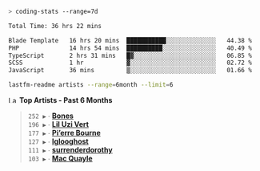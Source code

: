 ```zsh
> coding-stats --range=7d
```

<!--START_SECTION:waka-->

```txt
Total Time: 36 hrs 22 mins

Blade Template   16 hrs 20 mins  ███████████░░░░░░░░░░░░░░   44.38 %
PHP              14 hrs 54 mins  ██████████░░░░░░░░░░░░░░░   40.49 %
TypeScript       2 hrs 31 mins   █▓░░░░░░░░░░░░░░░░░░░░░░░   06.85 %
SCSS             1 hr            ▓░░░░░░░░░░░░░░░░░░░░░░░░   02.72 %
JavaScript       36 mins         ▒░░░░░░░░░░░░░░░░░░░░░░░░   01.66 %
```

<!--END_SECTION:waka-->

```zsh
lastfm-readme artists --range=6month --limit=6
```

<!--START_LASTFM_ARTISTS:{"period": "6month", "rows": 6}-->
<a href="https://last.fm" target="_blank"><img src="https://user-images.githubusercontent.com/17434202/215290617-e793598d-d7c9-428f-9975-156db1ba89cc.svg" alt="Last.fm Logo" width="18" height="13"/></a> **Top Artists - Past 6 Months**

> `252 ▶️` ∙ **[Bones](https://www.last.fm/music/Bones)**<br/>
> `196 ▶️` ∙ **[Lil Uzi Vert](https://www.last.fm/music/Lil+Uzi+Vert)**<br/>
> `177 ▶️` ∙ **[Pi’erre Bourne](https://www.last.fm/music/Pi%E2%80%99erre+Bourne)**<br/>
> `127 ▶️` ∙ **[Iglooghost](https://www.last.fm/music/Iglooghost)**<br/>
> `111 ▶️` ∙ **[surrenderdorothy](https://www.last.fm/music/surrenderdorothy)**<br/>
> `103 ▶️` ∙ **[Mac Quayle](https://www.last.fm/music/Mac+Quayle)**<br/>
<!--END_LASTFM_ARTISTS-->
